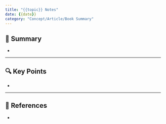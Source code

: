 ```yaml
---
title: "{{topic}} Notes"
date: {{date}}
category: "Concept/Article/Book Summary"
---
```


## 📖 Summary
- 

---

## 🔍 Key Points
- 

---

## 🔗 References
- 
